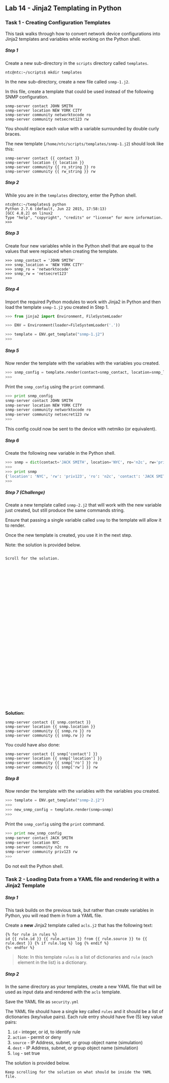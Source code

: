 ## Lab 14 - Jinja2 Templating in Python

### Task 1 - Creating Configuration Templates

This task walks through how to convert network device configurations into Jinja2 templates and variables while working on the Python shell.

##### Step 1

Create a new sub-directory in the `scripts` directory called `templates`.

```
ntc@ntc:~/scripts$ mkdir templates
```

In the new sub-directory, create a new file called `snmp-1.j2`.

In this file, create a template that could be used instead of the following SNMP configuration.  

```
snmp-server contact JOHN SMITH
snmp-server location NEW YORK CITY
snmp-server community networktocode ro
snmp-server community netsecret123 rw
```

You should replace each value with a variable surrounded by double curly braces.

The new template (`/home/ntc/scripts/templates/snmp-1.j2`) should look like this:

```
snmp-server contact {{ contact }}
snmp-server location {{ location }}
snmp-server community {{ ro_string }} ro
snmp-server community {{ rw_string }} rw

```


##### Step 2

While you are in the `templates` directory, enter the Python shell.

```
ntc@ntc:~/templates$ python
Python 2.7.6 (default, Jun 22 2015, 17:58:13) 
[GCC 4.8.2] on linux2
Type "help", "copyright", "credits" or "license" for more information.
>>>
```

##### Step 3

Create four new variables while in the Python shell that are equal to the values that were replaced when creating the template.

```
>>> snmp_contact = 'JOHN SMITH'
>>> snmp_location = 'NEW YORK CITY'
>>> snmp_ro = 'networktocode'
>>> snmp_rw = 'netsecret123'
>>>
```

##### Step 4

Import the required Python modules to work with Jinja2 in Python and then load the template `snmp-1.j2` you created in Step 1.

```python
>>> from jinja2 import Environment, FileSystemLoader

>>> ENV = Environment(loader=FileSystemLoader('.'))

>>> template = ENV.get_template("snmp-1.j2")
>>> 
```

##### Step 5

Now render the template with the variables with the variables you created.

```python
>>> snmp_config = template.render(contact=snmp_contact, location=snmp_location, ro_string=snmp_ro, rw_string=snmp_rw)
>>> 
```

Print the `snmp_config` using the `print` command.

```python
>>> print snmp_config
snmp-server contact JOHN SMITH
snmp-server location NEW YORK CITY
snmp-server community networktocode ro
snmp-server community netsecret123 rw
>>> 
```

This config could now be sent to the device with netmiko (or equivalent).

##### Step 6

Create the following new variable in the Python shell.

```python
>>> snmp = dict(contact='JACK SMITH', location='NYC', ro='n2c', rw='priv123')
>>> 
>>> print snmp
{'location': 'NYC', 'rw': 'priv123', 'ro': 'n2c', 'contact': 'JACK SMITH'}
>>> 
```

##### Step 7 (Challenge)

Create a new template called `snmp-2.j2` that will work with the new variable just created, but still produce the same commands string.

Ensure that passing a single variable called `snmp` to the template will allow it to render.

Once the new template is created, you use it in the next step.

Note: the solution is provided below.

```

Scroll for the solution.


































```

**Solution:**

```
snmp-server contact {{ snmp.contact }}
snmp-server location {{ snmp.location }}
snmp-server community {{ snmp.ro }} ro
snmp-server community {{ snmp.rw }} rw
```

You could have also done:

```
snmp-server contact {{ snmp['contact'] }}
snmp-server location {{ snmp['location'] }}
snmp-server community {{ snmp['ro'] }} ro
snmp-server community {{ snmp['rw'] }} rw
```


##### Step 8

Now render the template with the variables with the variables you created.

```python
>>> template = ENV.get_template("snmp-2.j2")
>>> 
>>> new_snmp_config = template.render(snmp=snmp)
>>> 
```

Print the `snmp_config` using the `print` command.

```python
>>> print new_snmp_config
snmp-server contact JACK SMITH
snmp-server location NYC
snmp-server community n2c ro
snmp-server community priv123 rw
>>> 
```

Do not exit the Python shell.


### Task 2 - Loading Data from a YAML file and rendering it with a Jinja2 Template

##### Step 1

This task builds on the previous task, but rather than create variables in Python, you will read them in from a YAML file.

Create a **new** Jinja2 template called `acls.j2` that has the following text:

```
{% for rule in rules %}
id {{ rule.id }} {{ rule.action }} from {{ rule.source }} to {{ rule.dest }} {% if rule.log %} log {% endif %}
{%- endfor %}
```

> Note: In this template `rules` is a list of dictionaries and `rule` (each element in the list) is a dictionary.

##### Step 2

In the same directory as your templates, create a new YAML file that will be used as input data and rendered with the `acls` template.  

Save the YAML file as `security.yml`

The YAML file should have a single key called `rules` and it should be a list of dictionaries (key/value pairs).  Each rule entry should have five (5) key value pairs:

  1. `id`     - integer, or id, to identify rule
  2. `action` - permit or deny
  3. `source` - IP Address, subnet, or group object name (simulation)
  4. `dest`   - IP Address, subnet, or group object name (simulation)
  5. `log`    - set true

The solution is provided below.

```
Keep scrolling for the solution on what should be inside the YAML file.










































```


YAML File solution:



```yaml
---

rules:
  - id: 2
    action: permit
    source: 1.1.1.1/23
    dest: 4.4.4.4/32
    log: true
  - id: 5
    action: permit
    source: 1.1.1.1/23
    dest: 4.4.4.4/32
    log: true

```



##### Step 3

Import the `yaml` module while you are in the Python shell.

```python
>>> import yaml
>>>
```

Read in the `acls.j2` template.

```python
>>> template = ENV.get_template("acls.j2")
```


##### Step 4

Load the contents of the YAML file you created as a Python object and render the object with the template.

Note: `acl_entries` will look different and will be based upon what you have in your custom YAML file.

> The YAML file when are keys are defined imports as one large dictionary in Python.
> 

```python
>>> sec_rules = yaml.load(open('security.yml'))
>>> print sec_rules
# output omitted 
```

See how the YAML file looks as dictionary?

##### Step 5

Render the final configuration using the `render` function.

```python
>>> acl_entries = template.render(rules=sec_rules['rules'])
>>>
>>> print acl_entries

id 10 permit from inside to outside  log 
id 20 permit from 1.1.1.1/32 to outside  log 
id 30 permit from 10.0.0.0/8 to outside 
>>> 

```



